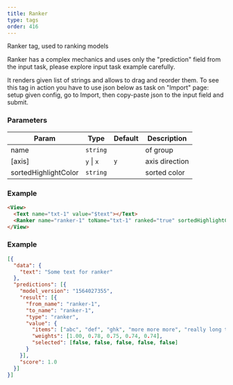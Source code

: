 ```yaml
---
title: Ranker
type: tags
order: 416
---
```


Ranker tag, used to ranking models

Ranker has a complex mechanics and uses only the "prediction" field from the input task,
please explore input task example carefully.

It renders given list of strings and allows to drag and reorder them.
To see this tag in action you have to use json below as task on "Import" page:
setup given config, go to Import, then copy-paste json to the input field and submit.

### Parameters

| Param | Type | Default | Description |
| --- | --- | --- | --- |
| name | <code>string</code> |  | of group |
| [axis] | <code>y</code> \| <code>x</code> | <code>y</code> | axis direction |
| sortedHighlightColor | <code>string</code> |  | sorted color |

### Example
```html
<View>
  <Text name="txt-1" value="$text"></Text>
  <Ranker name="ranker-1" toName="txt-1" ranked="true" sortedHighlightColor="red"></Ranker>
</View>
```
### Example
```json
[{
  "data": {
    "text": "Some text for ranker"
  },
  "predictions": [{
    "model_version": "1564027355",
    "result": [{
      "from_name": "ranker-1",
      "to_name": "ranker-1",
      "type": "ranker",
      "value": {
        "items": ["abc", "def", "ghk", "more more more", "really long text"],
        "weights": [1.00, 0.78, 0.75, 0.74, 0.74],
        "selected": [false, false, false, false, false]
      }
    }],
    "score": 1.0
  }]
}]
```
